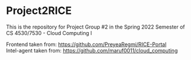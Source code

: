 # Project2RICE
This is the repository for Project Group #2 in the Spring 2022 Semester of CS 4530/7530 - Cloud Computing I

Frontend taken from: https://github.com/PreyeaRegmi/RICE-Portal
<br />
Intel-agent taken from: https://github.com/maruf0011/cloud_computing
